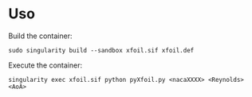 # Uso

Build the container:

`sudo singularity build --sandbox xfoil.sif xfoil.def`

Execute the container:

`singularity exec xfoil.sif python pyXfoil.py <nacaXXXX> <Reynolds> <AoA>`
